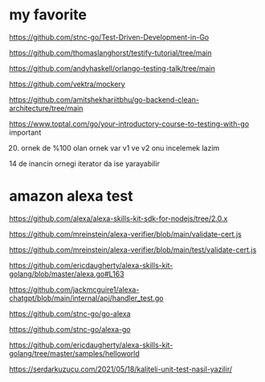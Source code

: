 # my favorite 

https://github.com/stnc-go/Test-Driven-Development-in-Go

https://github.com/thomaslanghorst/testify-tutorial/tree/main


https://github.com/andyhaskell/orlango-testing-talk/tree/main

https://github.com/vektra/mockery

https://github.com/amitshekhariitbhu/go-backend-clean-architecture/tree/main

https://www.toptal.com/go/your-introductory-course-to-testing-with-go important 

20. ornek de %100 olan ornek var v1 ve v2 onu incelemek lazim


14 de inancin ornegi iterator da ise yarayabilir 
# amazon alexa test 

https://github.com/alexa/alexa-skills-kit-sdk-for-nodejs/tree/2.0.x

https://github.com/mreinstein/alexa-verifier/blob/main/validate-cert.js

https://github.com/mreinstein/alexa-verifier/blob/main/test/validate-cert.js

https://github.com/ericdaugherty/alexa-skills-kit-golang/blob/master/alexa.go#L163

https://github.com/jackmcguire1/alexa-chatgpt/blob/main/internal/api/handler_test.go

https://github.com/stnc-go/go-alexa

https://github.com/stnc-go/alexa-go

https://github.com/ericdaugherty/alexa-skills-kit-golang/tree/master/samples/helloworld

https://serdarkuzucu.com/2021/05/18/kaliteli-unit-test-nasil-yazilir/
